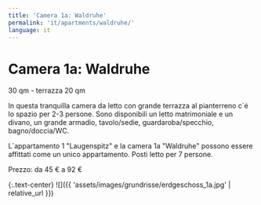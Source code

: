```yaml
---
title: 'Camera 1a: Waldruhe'
permalink: 'it/apartments/waldruhe/'
language: it
---
```


# Camera 1a: Waldruhe

30 qm - terrazza 20 qm

In questa tranquilla camera da letto con grande terrazza al pianterreno c´é lo spazio per 2-3 persone. Sono disponibili un letto matrimoniale e un divano, un grande armadio, tavolo/sedie, guardaroba/specchio, bagno/doccia/WC.

L´appartamento 1 "Laugenspitz" e la camera 1a "Waldruhe" possono essere affittati come un unico appartamento. Posti letto per 7 persone.

Prezzo: da 45 € a 92 €

{:.text-center}
![]({{ 'assets/images/grundrisse/erdgeschoss_1a.jpg' | relative_url }})
